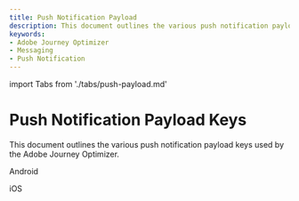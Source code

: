```yaml
---
title: Push Notification Payload
description: This document outlines the various push notification payload keys used by the Adobe Journey Optimizer.
keywords:
- Adobe Journey Optimizer
- Messaging
- Push Notification
---
```


import Tabs from './tabs/push-payload.md'

# Push Notification Payload Keys

This document outlines the various push notification payload keys used by the Adobe Journey Optimizer.

<TabsBlock orientation="horizontal" slots="heading, content" repeat="2"/>

Android

<Tabs query="platform=android&api=payload-keys"/>

iOS

<Tabs query="platform=ios&api=payload-keys"/>
